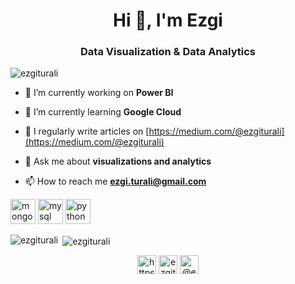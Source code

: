 <h1 align="center">Hi 👋, I'm Ezgi</h1>
<h3 align="center">Data Visualization & Data Analytics</h3>

<p align="left"> <img src="https://komarev.com/ghpvc/?username=ezgiturali" alt="ezgiturali" /> </p>

- 🔭 I’m currently working on **Power BI**

- 🌱 I’m currently learning **Google Cloud**

- 📝 I regularly write articles on [https://medium.com/@ezgiturali](https://medium.com/@ezgiturali)

- 💬 Ask me about **visualizations and analytics**

- 📫 How to reach me **ezgi.turali@gmail.com**

<p align="left"><img src="https://devicons.github.io/devicon/devicon.git/icons/mongodb/mongodb-original-wordmark.svg" alt="mongodb" width="40" height="40"/> <img src="https://devicons.github.io/devicon/devicon.git/icons/mysql/mysql-original-wordmark.svg" alt="mysql" width="40" height="40"/> <img src="https://devicons.github.io/devicon/devicon.git/icons/python/python-original.svg" alt="python" width="40" height="40"/></p><p><img align="left" src="https://github-readme-stats.vercel.app/api/top-langs/?username=ezgiturali&layout=compact&hide=html" alt="ezgiturali" /></p>

<p>&nbsp;<img align="center" src="https://github-readme-stats.vercel.app/api?username=ezgiturali&show_icons=true" alt="ezgiturali" /></p>

<p align="center">
<a href="https://linkedin.com/in/https://www.linkedin.com/in/ezgituralı/" target="blank"><img align="center" src="https://cdn.jsdelivr.net/npm/simple-icons@3.0.1/icons/linkedin.svg" alt="https://www.linkedin.com/in/ezgituralı/" height="30" width="30" /></a>
<a href="https://kaggle.com/ezgitural" target="blank"><img align="center" src="https://cdn.jsdelivr.net/npm/simple-icons@3.0.1/icons/kaggle.svg" alt="ezgitural" height="30" width="30" /></a>
<a href="https://medium.com/@ezgiturali" target="blank"><img align="center" src="https://cdn.jsdelivr.net/npm/simple-icons@3.0.1/icons/medium.svg" alt="@ezgiturali" height="30" width="30" /></a>
</p>
